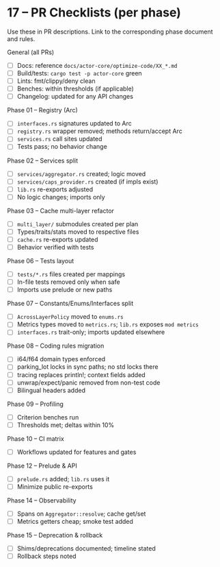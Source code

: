 # 17 – PR Checklists (per phase)

Use these in PR descriptions. Link to the corresponding phase document and rules.

General (all PRs)
- [ ] Docs: reference `docs/actor-core/optimize-code/XX_*.md`
- [ ] Build/tests: `cargo test -p actor-core` green
- [ ] Lints: fmt/clippy/deny clean
- [ ] Benches: within thresholds (if applicable)
- [ ] Changelog: updated for any API changes

Phase 01 – Registry (Arc<dyn Subsystem>)
- [ ] `interfaces.rs` signatures updated to Arc
- [ ] `registry.rs` wrapper removed; methods return/accept Arc
- [ ] `services.rs` call sites updated
- [ ] Tests pass; no behavior change

Phase 02 – Services split
- [ ] `services/aggregator.rs` created; logic moved
- [ ] `services/caps_provider.rs` created (if impls exist)
- [ ] `lib.rs` re-exports adjusted
- [ ] No logic changes; imports only

Phase 03 – Cache multi-layer refactor
- [ ] `multi_layer/` submodules created per plan
- [ ] Types/traits/stats moved to respective files
- [ ] `cache.rs` re-exports updated
- [ ] Behavior verified with tests

Phase 06 – Tests layout
- [ ] `tests/*.rs` files created per mappings
- [ ] In-file tests removed only when safe
- [ ] Imports use prelude or new paths

Phase 07 – Constants/Enums/Interfaces split
- [ ] `AcrossLayerPolicy` moved to `enums.rs`
- [ ] Metrics types moved to `metrics.rs`; `lib.rs` exposes `mod metrics`
- [ ] `interfaces.rs` trait-only; imports updated elsewhere

Phase 08 – Coding rules migration
- [ ] i64/f64 domain types enforced
- [ ] parking_lot locks in sync paths; no std locks there
- [ ] tracing replaces println!; context fields added
- [ ] unwrap/expect/panic removed from non-test code
- [ ] Bilingual headers added

Phase 09 – Profiling
- [ ] Criterion benches run
- [ ] Thresholds met; deltas within 10%

Phase 10 – CI matrix
- [ ] Workflows updated for features and gates

Phase 12 – Prelude & API
- [ ] `prelude.rs` added; `lib.rs` uses it
- [ ] Minimize public re-exports

Phase 14 – Observability
- [ ] Spans on `Aggregator::resolve`; cache get/set
- [ ] Metrics getters cheap; smoke test added

Phase 15 – Deprecation & rollback
- [ ] Shims/deprecations documented; timeline stated
- [ ] Rollback steps noted
